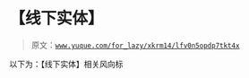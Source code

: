 # 【线下实体】

> 原文：[`www.yuque.com/for_lazy/xkrm14/lfv0n5opdp7tkt4x`](https://www.yuque.com/for_lazy/xkrm14/lfv0n5opdp7tkt4x)

以下为：【线下实体】相关风向标





